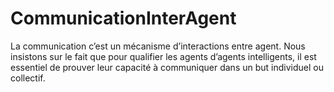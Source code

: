 # CommunicationInterAgent
La communication c’est un mécanisme d’interactions entre agent. Nous insistons sur le fait que pour qualifier les agents d’agents intelligents, il est essentiel de prouver leur capacité à communiquer dans un but individuel ou collectif.
